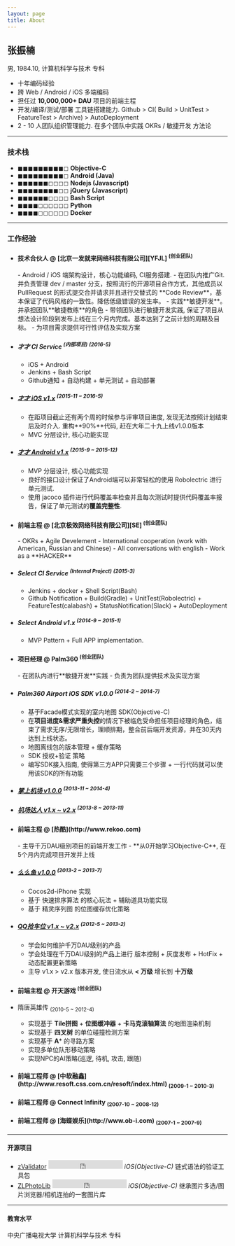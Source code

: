```yaml
---
layout: page
title: About
---
```


## 张振楠  ##
男, 1984.10, 计算机科学与技术 专科

- 十年编码经验
- 跨 Web / Android / iOS 多端编码
- 担任过 **10,000,000+ DAU** 项目的前端主程
- 开发/编译/测试/部署 工具链搭建能力. Github > CI( Build > UnitTest > FeatureTest > Archive) > AutoDeployment
- 2 - 10 人团队组织管理能力. 在多个团队中实践 OKRs / 敏捷开发 方法论

--- 
### 技术栈 ###
- ◼◼◼◼◼◼◼◼︎◼◻︎ **Objective-C**
- ◼◼◼◼◼◼◼◼︎◼︎◻ **Android (Java)**
- ◼◼◼◼◼◼◻◻◻︎◻ **Nodejs (Javascript)**
- ◼◼◼◼◼◼◼◼︎◻︎◻ **jQuery (Javascript)**
- ◼◼◼◼◼◼◻◻◻︎◻ **Bash Script**
- ◼◼◼◼◻◻◻◻◻︎◻ **Python**
- ◼◼◼◼◻◻◻◻◻︎◻ **Docker**

---
### 工作经验 ###

- <h4> 技术合伙人 @ [北京一发就来网络科技有限公司][YFJL] <sup>(创业团队)</sup> </h4>
    - Android / iOS 端架构设计，核心功能编码, CI服务搭建.
    - 在团队内推广Git. 并负责管理 dev / master 分支，按照流行的开源项目合作方式，其他成员以 PullRequest 的形式提交合并请求并且进行交替式的 **Code Review**，基本保证了代码风格的一致性。降低低级错误的发生率。
    - 实践**敏捷开发**。并承担团队**敏捷教练**的角色
    - 带领团队进行敏捷开发实践, 保证了项目从想法设计阶段到发布上线在三个月内完成。基本达到了之前计划的周期及目标。
    - 为项目需求提供可行性评估及实现方案

> 
- ##### 才才 CI Service <sup>(内部项目)</sup> <sup>(2016-5)</sup>
    - iOS + Android
    - Jenkins + Bash Script
    - Github通知 + 自动构建 + 单元测试 + 自动部署

>
- ##### [才才 iOS v1.x](http://baiduwo.com) <sup>(2015-11 ~ 2016-5)</sup>
    - 在距项目截止还有两个周的时候参与评审项目进度, 发现无法按照计划结束后及时介入. 重构**90%**代码, 赶在大年二十九上线v1.0.0版本
    - MVC 分层设计, 核心功能实现

>
- ##### [才才 Android v1.x](http://baiduwo.com) <sup>(2015-9 ~ 2015-12)</sup>
    - MVP 分层设计, 核心功能实现
    - 良好的接口设计保证了Android端可以非常轻松的使用 Robolectric 进行单元测试. 
    - 使用 jacoco 插件进行代码覆盖率检查并且每次测试时提供代码覆盖率报告，保证了单元测试的**覆盖完整性**.


- <h4> 前端主程 @ [北京极效网络科技有限公司][SE] <sup>(创业团队)</sup> </h4>
    - OKRs + Agile Develement
    - International cooperation (work with American, Russian and Chinese)
    - All conversations with english
    - Work as a **HACKER**

>
- ##### Select CI Service <sup>(Internal Project)</sup> <sup>(2015-3)</sup>
    - Jenkins + docker + Shell Script(Bash) 
    - Github Notification + Build(Gradle) + UnitTest(Robolectric) + FeatureTest(calabash) + StatusNotification(Slack) + AutoDeployment

>
- ##### Select Android v1.x <sup>(2014-9 ~ 2015-1)</sup>
    - MVP Pattern + Full APP implementation.

- <h4> 项目经理 @ Palm360 <sup>(创业团队)</sup> </h4>
    - 在团队内进行**敏捷开发**实践
    - 负责为团队提供技术及实现方案

>
- ##### Palm360 Airport iOS SDK v1.0.0 <sup>(2014-2 ~ 2014-7)</sup>
    - 基于Facade模式实现的室内地图 SDK(Objective-C)
    - 在**项目进度&需求严重失控**的情况下被临危受命担任项目经理的角色，结束了需求无序/无限增长，理顺排期，整合前后端开发资源，并在30天内达到上线状态。
    - 地图离线包的版本管理 + 缓存策略
    - SDK 授权+验证 策略
    - 编写SDK接入指南, 使得第三方APP只需要三个步骤 + 一行代码就可以使用该SDK的所有功能

>
- ##### [掌上机场 v1.0.0](https://itunes.apple.com/cn/app/zhang-shang-ji-chang/id768743884?mt=8) <sup>(2013-11 ~ 2014-4)</sup>

>
- ##### [机场达人 v1.x ~ v2.x](https://itunes.apple.com/cn/app/zhang-shang-ji-chang/id768743884?mt=8) <sup>(2013-8 ~ 2013-11)</sup>

- <h4> 前端主程 @ [热酷](http://www.rekoo.com) </h4>
    - 主导千万DAU级别项目的前端开发工作
    - **从0开始学习Objective-C**, 在5个月内完成项目开发并上线

>
- ##### [么么鱼 v1.0.0](http://app.91.com/Soft/iPhone/com.rekoo.fishingcube91-1.0.0-1.0.0.html) <sup>(2013-2 ~ 2013-7)</sup>
    - Cocos2d-iPhone 实现
    - 基于 快速排序算法 的核心玩法 + 辅助道具功能实现
    - 基于 精灵序列图 的位图缓存优化策略

>
- ##### [QQ抢车位 v1.x ~ v2.x](http://qqapp.qq.com/app/347.html) <sup>(2012-5 ~ 2013-2)</sup>
    - 学会如何维护千万DAU级别的产品
    - 学会处理在千万DAU级别的产品上进行 版本控制 + 灰度发布 + HotFix + 动态配置更新策略
    - 主导 v1.x > v2.x 版本开发, 使日流水从 **< 万级** 增长到 **十万级** 

- <h4> 前端主程 @ 开天游戏 <sup>(创业团队)</sup> </h4>

>
- 隋唐英雄传 <sub>(2010-5 ~ 2012-4)</sub>
    - 实现基于 **Tile拼图** + **位图缓冲器** + **卡马克滚轴算法** 的地图渲染机制
    - 实现基于 **四叉树** 的单位碰撞检测方案
    - 实现基于 **A*** 的寻路方案
    - 实现多单位队形移动策略
    - 实现NPC的AI策略(巡逻, 待机, 攻击, 跟随)


- <h4> 前端工程师 @ [中软融鑫](http://www.resoft.css.com.cn/resoft/index.html) <sub>(2009-1 ~ 2010-3)</sub> </h4>
- <h4> 前端工程师 @ Connect Infinity <sub>(2007-10 ~ 2008-12)</sub> </h4>
- <h4> 前端工程师 @ [海蝶娱乐](http://www.ob-i.com) <sub>(2007-1 ~ 2007-9)</sub> </h4>

---
#### 开源项目
- [zValidator](https://github.com/larryonline/zValidator) <iframe src="https://ghbtns.com/github-btn.html?user=larryonline&repo=zValidator&type=star&count=true" frameborder="0" scrolling="0" width="170px" height="20px"></iframe>
   *iOS(Objective-C)* 链式语法的验证工具包
- [ZLPhotoLib](https://github.com/MakeZL/ZLPhotoLib) <iframe src="https://ghbtns.com/github-btn.html?user=MakeZL&repo=ZLPhotoLib&type=star&count=true" frameborder="0" scrolling="0" width="170px" height="20px"></iframe>
   *iOS(Objective-C)* 继承图片多选/图片浏览器/相机连拍的一套图片库

---
#### 教育水平
中央广播电视大学 计算机科学与技术 专科

[YFJL]: http://baiduwo.com "北京一发就来网络科技有限公司"
[SE]: http://s12e.cn "SuperEffective Inc."
